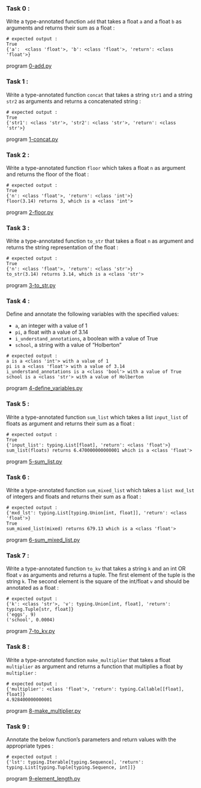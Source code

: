### Task 0 :

Write a type-annotated function `add` that takes a float `a` and a float `b` as arguments and returns their sum as a float :
```
# expected output :
True
{'a':  <class 'float'>, 'b': <class 'float'>, 'return': <class 'float'>}
```

program [0-add.py](https://github.com/Mylliah/holbertonschool-web_back_end/blob/main/python_variable_annotations/0-add.py)


### Task 1 :

Write a type-annotated function `concat` that takes a string `str1` and a string `str2` as arguments and returns a concatenated string :

```
# expected output :
True
{'str1': <class 'str'>, 'str2': <class 'str'>, 'return': <class 'str'>}
```

program [1-concat.py](https://github.com/Mylliah/holbertonschool-web_back_end/blob/main/python_variable_annotations/1-concat.py)


### Task 2 :

Write a type-annotated function `floor` which takes a float `n` as argument and returns the floor of the float :

```
# expected output :
True
{'n': <class 'float'>, 'return': <class 'int'>}
floor(3.14) returns 3, which is a <class 'int'>
```

program [2-floor.py](https://github.com/Mylliah/holbertonschool-web_back_end/blob/main/python_variable_annotations/2-floor.py)


### Task 3 :

Write a type-annotated function `to_str` that takes a float `n` as argument and returns the string representation of the float :

```
# expected output :
True
{'n': <class 'float'>, 'return': <class 'str'>}
to_str(3.14) returns 3.14, which is a <class 'str'>
```

program [3-to_str.py](https://github.com/Mylliah/holbertonschool-web_back_end/blob/main/python_variable_annotations/3-to_str.py)


### Task 4 :

Define and annotate the following variables with the specified values:
- `a`, an integer with a value of 1
- `pi`, a float with a value of 3.14
- `i_understand_annotations`, a boolean with a value of True
- `school`, a string with a value of “Holberton”

```
# expected output :
a is a <class 'int'> with a value of 1
pi is a <class 'float'> with a value of 3.14
i_understand_annotations is a <class 'bool'> with a value of True
school is a <class 'str'> with a value of Holberton
```

program [4-define_variables.py](https://github.com/Mylliah/holbertonschool-web_back_end/blob/main/python_variable_annotations/4-define_variables.py)


### Task 5 :

Write a type-annotated function `sum_list` which takes a list `input_list` of floats as argument and returns their sum as a float :

```
# expected output :
True
{'input_list': typing.List[float], 'return': <class 'float'>}
sum_list(floats) returns 6.470000000000001 which is a <class 'float'>
```

program [5-sum_list.py](https://github.com/Mylliah/holbertonschool-web_back_end/blob/main/python_variable_annotations/5-sum_list.py)


### Task 6 :

Write a type-annotated function `sum_mixed_list` which takes a `list mxd_lst` of integers and floats and returns their sum as a float :

```
# expected output :
{'mxd_lst': typing.List[typing.Union[int, float]], 'return': <class 'float'>}
True
sum_mixed_list(mixed) returns 679.13 which is a <class 'float'>
```

program [6-sum_mixed_list.py](https://github.com/Mylliah/holbertonschool-web_back_end/blob/main/python_variable_annotations/6-sum_mixed_list.py)


### Task 7 :

Write a type-annotated function `to_kv` that takes a string `k` and an int OR float `v` as arguments and returns a tuple. The first element of the tuple is the string `k`. The second element is the square of the int/float `v` and should be annotated as a float :

```
# expected output :
{'k': <class 'str'>, 'v': typing.Union[int, float], 'return': typing.Tuple[str, float]}
('eggs', 9)
('school', 0.0004)
```

program [7-to_kv.py](https://github.com/Mylliah/holbertonschool-web_back_end/blob/main/python_variable_annotations/7-to_kv.py)


### Task 8 :

Write a type-annotated function `make_multiplier` that takes a float `multiplier` as argument and returns a function that multiplies a float by `multiplier` :

```
# expected output :
{'multiplier': <class 'float'>, 'return': typing.Callable[[float], float]}
4.928400000000001
```

program [8-make_multiplier.py](https://github.com/Mylliah/holbertonschool-web_back_end/blob/main/python_variable_annotations/8-make_multiplier.py)


### Task 9 :

Annotate the below function’s parameters and return values with the appropriate types :

```
# expected output :
{'lst': typing.Iterable[typing.Sequence], 'return': typing.List[typing.Tuple[typing.Sequence, int]]}
```

program [9-element_length.py](https://github.com/Mylliah/holbertonschool-web_back_end/blob/main/python_variable_annotations/9-element_length.py)
